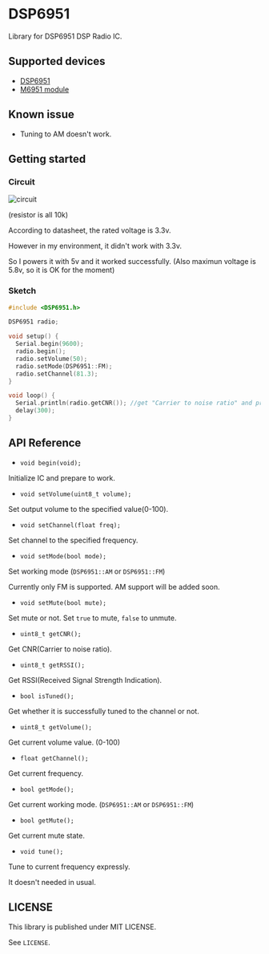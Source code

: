 # DSP6951
Library for DSP6951 DSP Radio IC.

## Supported devices
- [DSP6951](http://www.aitendo.com/product/7350)
- [M6951 module](http://www.aitendo.com/product/7011)

## Known issue
- Tuning to AM doesn't work.

## Getting started
### Circuit
![circuit](http://blog.y-modify.org/wp-content/uploads/2017/02/m6951-1.png)

(resistor is all 10k)

According to datasheet, the rated voltage is 3.3v.

However in my environment, it didn't work with 3.3v.

So I powers it with 5v and it worked successfully. (Also maximun voltage is 5.8v, so it is OK for the moment)

### Sketch

```cpp
#include <DSP6951.h>

DSP6951 radio;

void setup() {
  Serial.begin(9600);
  radio.begin();
  radio.setVolume(50);
  radio.setMode(DSP6951::FM);
  radio.setChannel(81.3);
}

void loop() {
  Serial.println(radio.getCNR()); //get "Carrier to noise ratio" and print it
  delay(300);
}
```

## API Reference
- `void begin(void);`

Initialize IC and prepare to work.

- `void setVolume(uint8_t volume);`

Set output volume to the specified value(0-100).

- `void setChannel(float freq);`

Set channel to the specified frequency.

- `void setMode(bool mode);`

Set working mode (`DSP6951::AM` or `DSP6951::FM`)

Currently only FM is supported. AM support will be added soon.

- `void setMute(bool mute);`

Set mute or not. Set `true` to mute, `false` to unmute.

- `uint8_t getCNR();`

Get CNR(Carrier to noise ratio).

- `uint8_t getRSSI();`

Get RSSI(Received Signal Strength Indication).

- `bool isTuned();`

Get whether it is successfully tuned to the channel or not.

- `uint8_t getVolume();`

Get current volume value. (0-100)

- `float getChannel();`

Get current frequency.

- `bool getMode();`

Get current working mode. (`DSP6951::AM` or `DSP6951::FM`)

- `bool getMute();`

Get current mute state.

- `void tune();`

Tune to current frequency expressly.

It doesn't needed in usual.

## LICENSE
This library is published under MIT LICENSE.

See `LICENSE`.
